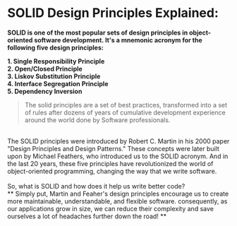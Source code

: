 # SOLID Design Principles Explained:

**SOLID is one of the most popular sets of design principles in object-oriented software development. It's a mnemonic acronym for the following five design principles:**

**1. Single Responsibility Principle <br>
2. Open/Closed Principle <br>
3. Liskov Substitution Principle <br>
4. Interface Segregation Principle <br>
5. Dependency Inversion <br>**

>The solid principles are a set of best practices, transformed into a set of rules after dozens of years of cumulative development experience around the world done by Software professionals.
<br>
The SOLID principles were introduced by Robert C. Martin in his 2000 paper "Design Principles and Design Patterns." These concepts were later built upon by Michael Feathers, who introduced us to the SOLID acronym. And in the last 20 years, these five principles have revolutionized the world of object-oriented programming, changing the way that we write software.
<br><br>
So, what is SOLID and how does it help us write better code? <br>
** Simply put, Martin and Feaher's design principles encourage us to create more maintainable, understandable, and flexible software. consequently, as our applications grow in size, we can reduce their complexity and save ourselves a lot of headaches further down the road! **
